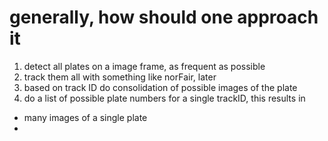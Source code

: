 # generally, how should one approach it

1. detect all plates on a image frame, as frequent as possible
2. track them all with something like norFair, later
3. based on track ID do consolidation of possible images of the plate
4. do a list of possible plate numbers for a single trackID, this results in


- many images of a single plate
- 